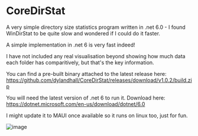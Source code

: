 # CoreDirStat

A very simple directory size statistics program written in .net 6.0 - I found WinDirStat to be quite slow and wondered if I could do it faster.

A simple implementation in .net 6 is very fast indeed!

I have not included any real visualisation beyond showing how much data each folder has comparitively, but that's the key information.

You can find a pre-built binary attached to the latest release here: https://github.com/dylandhall/CoreDirStat/releases/download/v1.0.2/build.zip

You will need the latest version of .net 6 to run it. Download here: https://dotnet.microsoft.com/en-us/download/dotnet/6.0

I might update it to MAUI once available so it runs on linux too, just for fun.

![image](https://user-images.githubusercontent.com/13939961/156138629-5ad1972e-b480-4a1e-86f6-53ca46ef4450.png)

